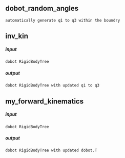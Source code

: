 ## dobot_random_angles
```
automatically generate q1 to q3 within the boundry
```
## inv_kin
##### input
```
dobot RigidBodyTree
```
##### output
```
dobot RigidBodyTree with updated q1 to q3
```
## my_forward_kinematics
##### input
```
dobot RigidBodyTree
```
##### output
```
dobot RigidBodyTree with updated dobot.T
```
